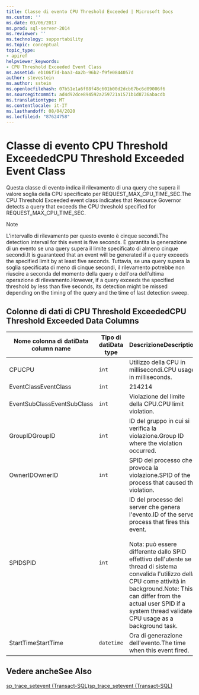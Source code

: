 ```yaml
---
title: Classe di evento CPU Threshold Exceeded | Microsoft Docs
ms.custom: ''
ms.date: 03/06/2017
ms.prod: sql-server-2014
ms.reviewer: ''
ms.technology: supportability
ms.topic: conceptual
topic_type:
- apiref
helpviewer_keywords:
- CPU Threshold Exceeded Event Class
ms.assetid: eb106f7d-baa3-4a2b-96b2-f9fe0844057d
author: stevestein
ms.author: sstein
ms.openlocfilehash: 07b51e1a6f08f48c601b00d2dcb67bc6d09006f6
ms.sourcegitcommit: ad4d92dce894592a259721a1571b1d8736abacdb
ms.translationtype: MT
ms.contentlocale: it-IT
ms.lasthandoff: 08/04/2020
ms.locfileid: "87624758"
---
```

# <a name="cpu-threshold-exceeded-event-class"></a><span data-ttu-id="5a4ba-102">Classe di evento CPU Threshold Exceeded</span><span class="sxs-lookup"><span data-stu-id="5a4ba-102">CPU Threshold Exceeded Event Class</span></span>
  <span data-ttu-id="5a4ba-103">Questa classe di evento indica il rilevamento di una query che supera il valore soglia della CPU specificato per REQUEST_MAX_CPU_TIME_SEC.</span><span class="sxs-lookup"><span data-stu-id="5a4ba-103">The CPU Threshold Exceeded event class indicates that Resource Governor detects a query that exceeds the CPU threshold specified for REQUEST_MAX_CPU_TIME_SEC.</span></span>  
  
> [!NOTE]  
>  <span data-ttu-id="5a4ba-104">L'intervallo di rilevamento per questo evento è cinque secondi.</span><span class="sxs-lookup"><span data-stu-id="5a4ba-104">The detection interval for this event is five seconds.</span></span> <span data-ttu-id="5a4ba-105">È garantita la generazione di un evento se una query supera il limite specificato di almeno cinque secondi.</span><span class="sxs-lookup"><span data-stu-id="5a4ba-105">It is guaranteed that an event will be generated if a query exceeds the specified limit by at least five seconds.</span></span> <span data-ttu-id="5a4ba-106">Tuttavia, se una query supera la soglia specificata di meno di cinque secondi, il rilevamento potrebbe non riuscire a seconda del momento della query e dell'ora dell'ultima operazione di rilevamento.</span><span class="sxs-lookup"><span data-stu-id="5a4ba-106">However, if a query exceeds the specified threshold by less than five seconds, its detection might be missed depending on the timing of the query and the time of last detection sweep.</span></span>  
  
## <a name="cpu-threshold-exceeded-data-columns"></a><span data-ttu-id="5a4ba-107">Colonne di dati di CPU Threshold Exceeded</span><span class="sxs-lookup"><span data-stu-id="5a4ba-107">CPU Threshold Exceeded Data Columns</span></span>  
  
|<span data-ttu-id="5a4ba-108">Nome colonna di dati</span><span class="sxs-lookup"><span data-stu-id="5a4ba-108">Data column name</span></span>|<span data-ttu-id="5a4ba-109">Tipo di dati</span><span class="sxs-lookup"><span data-stu-id="5a4ba-109">Data type</span></span>|<span data-ttu-id="5a4ba-110">Descrizione</span><span class="sxs-lookup"><span data-stu-id="5a4ba-110">Description</span></span>|<span data-ttu-id="5a4ba-111">ID colonna</span><span class="sxs-lookup"><span data-stu-id="5a4ba-111">Column ID</span></span>|<span data-ttu-id="5a4ba-112">Filtrabile</span><span class="sxs-lookup"><span data-stu-id="5a4ba-112">Filterable</span></span>|  
|----------------------|---------------|-----------------|---------------|----------------|  
|<span data-ttu-id="5a4ba-113">CPU</span><span class="sxs-lookup"><span data-stu-id="5a4ba-113">CPU</span></span>|`int`|<span data-ttu-id="5a4ba-114">Utilizzo della CPU in millisecondi.</span><span class="sxs-lookup"><span data-stu-id="5a4ba-114">CPU usage in milliseconds.</span></span>|<span data-ttu-id="5a4ba-115">18</span><span class="sxs-lookup"><span data-stu-id="5a4ba-115">18</span></span>|<span data-ttu-id="5a4ba-116">Sì</span><span class="sxs-lookup"><span data-stu-id="5a4ba-116">Yes</span></span>|  
|<span data-ttu-id="5a4ba-117">EventClass</span><span class="sxs-lookup"><span data-stu-id="5a4ba-117">EventClass</span></span>|`int`|<span data-ttu-id="5a4ba-118">214</span><span class="sxs-lookup"><span data-stu-id="5a4ba-118">214</span></span>|<span data-ttu-id="5a4ba-119">27</span><span class="sxs-lookup"><span data-stu-id="5a4ba-119">27</span></span>|<span data-ttu-id="5a4ba-120">No</span><span class="sxs-lookup"><span data-stu-id="5a4ba-120">No</span></span>|  
|<span data-ttu-id="5a4ba-121">EventSubClass</span><span class="sxs-lookup"><span data-stu-id="5a4ba-121">EventSubClass</span></span>|`int`|<span data-ttu-id="5a4ba-122">Violazione del limite della CPU.</span><span class="sxs-lookup"><span data-stu-id="5a4ba-122">CPU limit violation.</span></span>|<span data-ttu-id="5a4ba-123">21</span><span class="sxs-lookup"><span data-stu-id="5a4ba-123">21</span></span>|<span data-ttu-id="5a4ba-124">Sì</span><span class="sxs-lookup"><span data-stu-id="5a4ba-124">Yes</span></span>|  
|<span data-ttu-id="5a4ba-125">GroupID</span><span class="sxs-lookup"><span data-stu-id="5a4ba-125">GroupID</span></span>|`int`|<span data-ttu-id="5a4ba-126">ID del gruppo in cui si verifica la violazione.</span><span class="sxs-lookup"><span data-stu-id="5a4ba-126">Group ID where the violation occurred.</span></span>|<span data-ttu-id="5a4ba-127">66</span><span class="sxs-lookup"><span data-stu-id="5a4ba-127">66</span></span>|<span data-ttu-id="5a4ba-128">Sì</span><span class="sxs-lookup"><span data-stu-id="5a4ba-128">Yes</span></span>|  
|<span data-ttu-id="5a4ba-129">OwnerID</span><span class="sxs-lookup"><span data-stu-id="5a4ba-129">OwnerID</span></span>|`int`|<span data-ttu-id="5a4ba-130">SPID del processo che provoca la violazione.</span><span class="sxs-lookup"><span data-stu-id="5a4ba-130">SPID of the process that caused the violation.</span></span>|<span data-ttu-id="5a4ba-131">58</span><span class="sxs-lookup"><span data-stu-id="5a4ba-131">58</span></span>|<span data-ttu-id="5a4ba-132">Sì</span><span class="sxs-lookup"><span data-stu-id="5a4ba-132">Yes</span></span>|  
|<span data-ttu-id="5a4ba-133">SPID</span><span class="sxs-lookup"><span data-stu-id="5a4ba-133">SPID</span></span>|`int`|<span data-ttu-id="5a4ba-134">ID del processo del server che genera l'evento.</span><span class="sxs-lookup"><span data-stu-id="5a4ba-134">ID of the server process that fires this event.</span></span><br /><br /> <span data-ttu-id="5a4ba-135">Nota: può essere differente dallo SPID effettivo dell'utente se il thread di sistema convalida l'utilizzo della CPU come attività in background.</span><span class="sxs-lookup"><span data-stu-id="5a4ba-135">Note: This can differ from the actual user SPID if a system thread validates CPU usage as a background task.</span></span>|<span data-ttu-id="5a4ba-136">12</span><span class="sxs-lookup"><span data-stu-id="5a4ba-136">12</span></span>|<span data-ttu-id="5a4ba-137">Sì</span><span class="sxs-lookup"><span data-stu-id="5a4ba-137">Yes</span></span>|  
|<span data-ttu-id="5a4ba-138">StartTime</span><span class="sxs-lookup"><span data-stu-id="5a4ba-138">StartTime</span></span>|`datetime`|<span data-ttu-id="5a4ba-139">Ora di generazione dell'evento.</span><span class="sxs-lookup"><span data-stu-id="5a4ba-139">The time when this event fired.</span></span>|<span data-ttu-id="5a4ba-140">14</span><span class="sxs-lookup"><span data-stu-id="5a4ba-140">14</span></span>|<span data-ttu-id="5a4ba-141">Sì</span><span class="sxs-lookup"><span data-stu-id="5a4ba-141">Yes</span></span>|  
  
## <a name="see-also"></a><span data-ttu-id="5a4ba-142">Vedere anche</span><span class="sxs-lookup"><span data-stu-id="5a4ba-142">See Also</span></span>  
 [<span data-ttu-id="5a4ba-143">sp_trace_setevent &#40;Transact-SQL&#41;</span><span class="sxs-lookup"><span data-stu-id="5a4ba-143">sp_trace_setevent &#40;Transact-SQL&#41;</span></span>](/sql/relational-databases/system-stored-procedures/sp-trace-setevent-transact-sql)  
  
  
